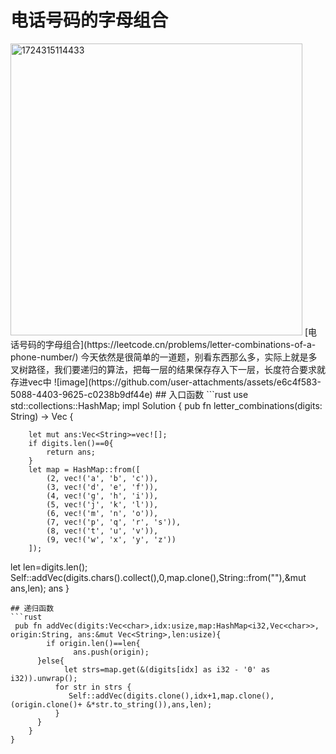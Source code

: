 # 电话号码的字母组合
<img width="467" alt="1724315114433" src="https://github.com/user-attachments/assets/986d225a-2961-4cec-baa2-430456c84652">
[电话号码的字母组合](https://leetcode.cn/problems/letter-combinations-of-a-phone-number/)
今天依然是很简单的一道题，别看东西那么多，实际上就是多叉树路径，我们要递归的算法，把每一层的结果保存存入下一层，长度符合要求就存进vec中
![image](https://github.com/user-attachments/assets/e6c4f583-5088-4403-9625-c0238b9df44e)
## 入口函数
```rust
use std::collections::HashMap;
impl Solution {
    pub fn letter_combinations(digits: String) -> Vec<String> {

        let mut ans:Vec<String>=vec![];
        if digits.len()==0{
            return ans;
        }
        let map = HashMap::from([
            (2, vec!('a', 'b', 'c')),
            (3, vec!('d', 'e', 'f')),
            (4, vec!('g', 'h', 'i')),
            (5, vec!('j', 'k', 'l')),
            (6, vec!('m', 'n', 'o')),
            (7, vec!('p', 'q', 'r', 's')),
            (8, vec!('t', 'u', 'v')),
            (9, vec!('w', 'x', 'y', 'z'))
        ]);
  let len=digits.len();
            Self::addVec(digits.chars().collect(),0,map.clone(),String::from(""),&mut ans,len);
        ans
    }
```
## 递归函数
```rust
 pub fn addVec(digits:Vec<char>,idx:usize,map:HashMap<i32,Vec<char>>, origin:String, ans:&mut Vec<String>,len:usize){
        if origin.len()==len{
              ans.push(origin);
      }else{
            let strs=map.get(&(digits[idx] as i32 - '0' as i32)).unwrap();
          for str in strs {
             Self::addVec(digits.clone(),idx+1,map.clone(),(origin.clone()+ &*str.to_string()),ans,len);
          }
      }
    }
}
```